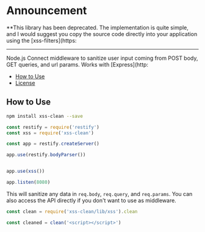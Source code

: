 # Announcement

**This library has been deprecated. The implementation is quite simple, and I would suggest you copy the source code directly into your application using the [xss-filters](https:

---

Node.js Connect middleware to sanitize user input coming from POST body, GET queries, and url params. Works with [Express](http:

- [How to Use](#use)
- [License](#license)

## How to Use
```bash
npm install xss-clean --save
```

```javascript
const restify = require('restify')
const xss = require('xss-clean')

const app = restify.createServer()

app.use(restify.bodyParser())


app.use(xss())

app.listen(8080)
```

This will sanitize any data in `req.body`, `req.query`, and `req.params`. You can also access the API directly if you don't want to use as middleware.

```javascript
const clean = require('xss-clean/lib/xss').clean

const cleaned = clean('<script></script>')

```
